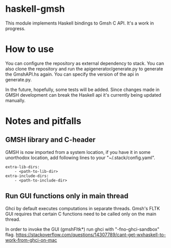 # haskell-gmsh

This module implements Haskell bindings to Gmsh C API. It's a work in progress.

# How to use
You can configure the repository as external dependency to stack. You can also clone the repository and run the apigenerator/generate.py to generate the GmshAPI.hs again. You can specify the version of the api in generate.py.

In the future, hopefully, some tests will be added. Since changes made in GMSH development can break the Haskell api it's currently being updated manually.

# Notes and pitfalls

## GMSH library and C-header
GMSH is now imported from a system location, if you have it in some unorthodox location, add following lines to your "~/.stack/config.yaml".

```
extra-lib-dirs:
    - <path-to-lib-dir>
extra-include-dirs:
    - <path-to-include-dir>
```

## Run GUI functions only in main thread
Ghci by default executes computations in separate threads. Gmsh's FLTK GUI requires that certain C functions need to be called only on the main thread.

In order to invoke the GUI (gmshFltk*) run ghci with "-fno-ghci-sandbox" flag.
https://stackoverflow.com/questions/14307789/cant-get-wxhaskell-to-work-from-ghci-on-mac
